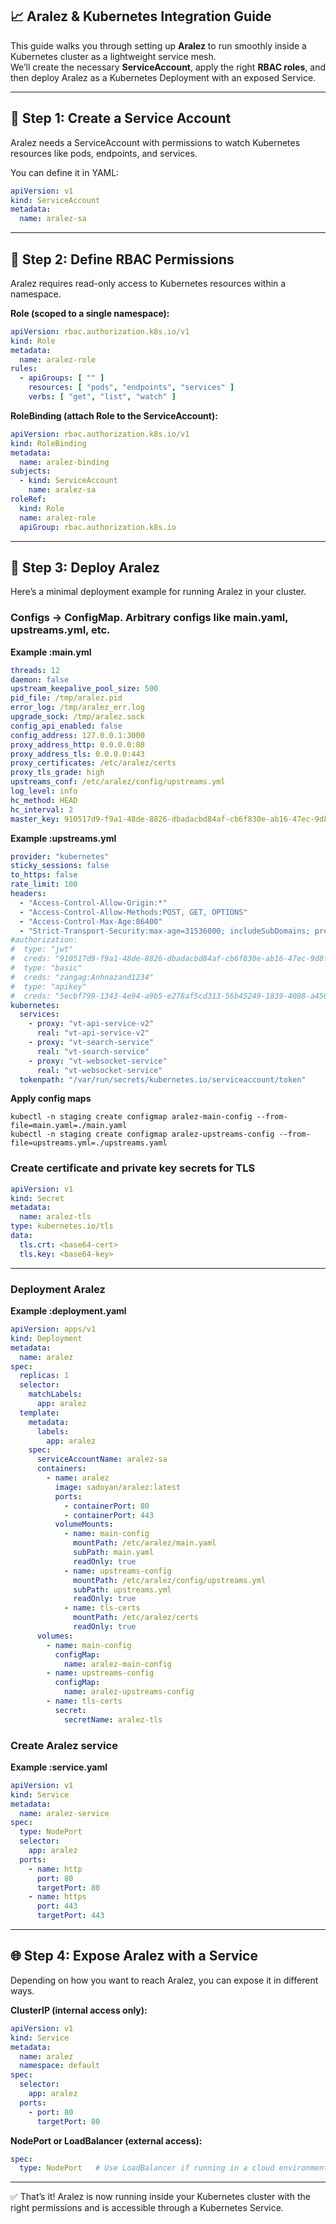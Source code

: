 ## 📈 **Aralez & Kubernetes Integration Guide**

This guide walks you through setting up **Aralez** to run smoothly inside a Kubernetes cluster as a lightweight service mesh.  
We’ll create the necessary **ServiceAccount**, apply the right **RBAC roles**, and then deploy Aralez as a Kubernetes Deployment with an exposed Service.

---

## 🔑 Step 1: Create a Service Account

Aralez needs a ServiceAccount with permissions to watch Kubernetes resources like pods, endpoints, and services.

You can define it in YAML:

```yaml
apiVersion: v1
kind: ServiceAccount
metadata:
  name: aralez-sa
```

---

## 📜 Step 2: Define RBAC Permissions

Aralez requires read-only access to Kubernetes resources within a namespace.

**Role (scoped to a single namespace):**

```yaml
apiVersion: rbac.authorization.k8s.io/v1
kind: Role
metadata:
  name: aralez-role
rules:
  - apiGroups: [ "" ]
    resources: [ "pods", "endpoints", "services" ]
    verbs: [ "get", "list", "watch" ]
```

**RoleBinding (attach Role to the ServiceAccount):**

```yaml
apiVersion: rbac.authorization.k8s.io/v1
kind: RoleBinding
metadata:
  name: aralez-binding
subjects:
  - kind: ServiceAccount
    name: aralez-sa
roleRef:
  kind: Role
  name: aralez-role
  apiGroup: rbac.authorization.k8s.io
```

---

## 🚀 Step 3: Deploy Aralez

Here’s a minimal deployment example for running Aralez in your cluster.

### Configs → ConfigMap. Arbitrary configs like main.yaml, upstreams.yml, etc.

**Example :main.yml**

```yaml
threads: 12
daemon: false
upstream_keepalive_pool_size: 500
pid_file: /tmp/aralez.pid
error_log: /tmp/aralez_err.log
upgrade_sock: /tmp/aralez.sock
config_api_enabled: false
config_address: 127.0.0.1:3000
proxy_address_http: 0.0.0.0:80
proxy_address_tls: 0.0.0.0:443
proxy_certificates: /etc/aralez/certs
proxy_tls_grade: high
upstreams_conf: /etc/aralez/config/upstreams.yml
log_level: info
hc_method: HEAD
hc_interval: 2
master_key: 910517d9-f9a1-48de-8826-dbadacbd84af-cb6f830e-ab16-47ec-9d8f-0090de732774
```

**Example :upstreams.yml**

```yaml
provider: "kubernetes"
sticky_sessions: false
to_https: false
rate_limit: 100
headers:
  - "Access-Control-Allow-Origin:*"
  - "Access-Control-Allow-Methods:POST, GET, OPTIONS"
  - "Access-Control-Max-Age:86400"
  - "Strict-Transport-Security:max-age=31536000; includeSubDomains; preload"
#authorization:
#  type: "jwt"
#  creds: "910517d9-f9a1-48de-8826-dbadacbd84af-cb6f830e-ab16-47ec-9d8f-0090de732774"
#  type: "basic"
#  creds: "zangag:Anhnazand1234"
#  type: "apikey"
#  creds: "5ecbf799-1343-4e94-a9b5-e278af5cd313-56b45249-1839-4008-a450-a60dc76d2bae"
kubernetes:
  services:
    - proxy: "vt-api-service-v2"
      real: "vt-api-service-v2"
    - proxy: "vt-search-service"
      real: "vt-search-service"
    - proxy: "vt-websocket-service"
      real: "vt-websocket-service"
  tokenpath: "/var/run/secrets/kubernetes.io/serviceaccount/token"
```

**Apply config maps**

```shell
kubectl -n staging create configmap aralez-main-config --from-file=main.yaml=./main.yaml
kubectl -n staging create configmap aralez-upstreams-config --from-file=upstreams.yml=./upstreams.yaml
```

### Create certificate  and private key secrets for TLS

```yaml
apiVersion: v1
kind: Secret
metadata:
  name: aralez-tls
type: kubernetes.io/tls
data:
  tls.crt: <base64-cert>
  tls.key: <base64-key>
```

________

### Deployment Aralez

**Example :deployment.yaml**

```yaml
apiVersion: apps/v1
kind: Deployment
metadata:
  name: aralez
spec:
  replicas: 1
  selector:
    matchLabels:
      app: aralez
  template:
    metadata:
      labels:
        app: aralez
    spec:
      serviceAccountName: aralez-sa
      containers:
        - name: aralez
          image: sadoyan/aralez:latest
          ports:
            - containerPort: 80
            - containerPort: 443
          volumeMounts:
            - name: main-config
              mountPath: /etc/aralez/main.yaml
              subPath: main.yaml
              readOnly: true
            - name: upstreams-config
              mountPath: /etc/aralez/config/upstreams.yml
              subPath: upstreams.yml
              readOnly: true
            - name: tls-certs
              mountPath: /etc/aralez/certs
              readOnly: true
      volumes:
        - name: main-config
          configMap:
            name: aralez-main-config
        - name: upstreams-config
          configMap:
            name: aralez-upstreams-config
        - name: tls-certs
          secret:
            secretName: aralez-tls
```

### Create Aralez service

**Example :service.yaml**

```yaml
apiVersion: v1
kind: Service
metadata:
  name: aralez-service
spec:
  type: NodePort
  selector:
    app: aralez
  ports:
    - name: http
      port: 80
      targetPort: 80
    - name: https
      port: 443
      targetPort: 443
```

---

## 🌐 Step 4: Expose Aralez with a Service

Depending on how you want to reach Aralez, you can expose it in different ways.

**ClusterIP (internal access only):**

```yaml
apiVersion: v1
kind: Service
metadata:
  name: aralez
  namespace: default
spec:
  selector:
    app: aralez
  ports:
    - port: 80
      targetPort: 80
```

**NodePort or LoadBalancer (external access):**

```yaml
spec:
  type: NodePort   # Use LoadBalancer if running in a cloud environment
```

---

✅ That’s it! Aralez is now running inside your Kubernetes cluster with the right permissions and is accessible through a Kubernetes Service.